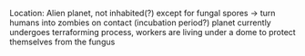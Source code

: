 Location: Alien planet, not inhabited(?) except for fungal spores -> turn humans into zombies on contact (incubation period?)
planet currently undergoes terraforming process, workers are living under a dome to protect themselves from the fungus
